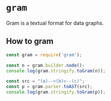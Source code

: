 # `gram`

Gram is a textual format for data graphs. 

## How to gram


```js
const gram = require('gram');

const n = gram.builder.node();
console.log(gram.stringify.toGram(n));

const src = "(a)-->(b)<--(c)";
const p = gram.parser.toAST(src);
console.log(gram.stringify.toGram(p));

```
